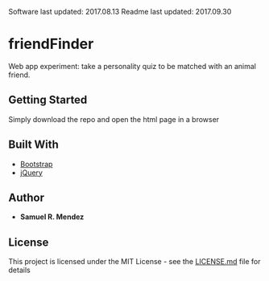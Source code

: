 Software last updated: 2017.08.13
Readme last updated: 2017.09.30

# friendFinder
Web app experiment: take a personality quiz to be matched with an animal friend.

## Getting Started

Simply download the repo and open the html page in a browser

## Built With

* [Bootstrap](https://getbootstrap.com/docs/3.3/)
* [jQuery](https://jquery.com) 

## Author

* **Samuel R. Mendez**

## License

This project is licensed under the MIT License - see the [LICENSE.md](LICENSE.md) file for details

